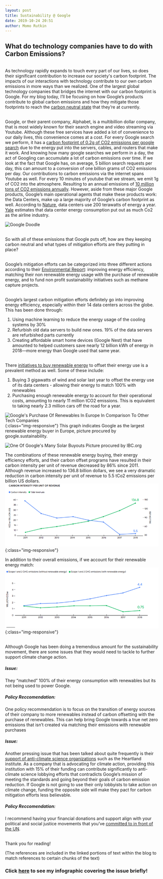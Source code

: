 ```yaml
---
layout: post
title: Sustainability @ Google 
date: 2019-10-24 20:51
author: Momo Rutkin
---
```


## What do technology companies have to do with Carbon Emissions? 
<br> As technology rapidly expands to touch every part of our lives, so does their significant contribution to increase our society's carbon footprint. The impacts of our interactions with technology contribute to our own carbon emissions in more ways than we realized. One of the largest global technology companies that bridges the internet with our carbon footprint is Google. For my blog today, I’ll be focusing on how Google’s products contribute to global carbon emissions and how they mitigate those footprints to reach the [carbon neutral state][wmbc] that they’re at currently.

<br> Google, or their parent company, Alphabet, is a multibillion dollar company, that is most widely known for their search engine and video streaming via Youtube. Although these free services have added a lot of convenience to our daily lives, this convenience comes at a cost. For every Google search we perform, it has a [carbon footprint of 0.2g of CO2 emissions per google search][telegraph] due to the energy put into the servers, cables, and routers that make it work.  And knowing how many google searches we perform in a day, the act of Googling can accumulate a lot of carbon emissions over time. If we look at the fact that Google has, on average, 5 billion search requests per day, this can amount to a conversion of one billion grams of CO2 emissions per day. Our contributions to carbon emissions via the internet spans Youtube as well. For every 10 minutes of youtube that we stream, we emit 1g of CO2 into the atmosphere. Resulting to an annual emissions of [10 million tons of CO2 emissions annually][wired]. However, aside from these major Google products, Google’s main operational agents that make these products work: the Data Centers, make up a large majority of Google’s carbon footprint as well. According to [Nature][nature], data centers use 200 terawatts of energy a year. [Yale][yale] estimates that data center energy consumption put out as much Co2 as the airline industry. 

 ![Google Doodle](https://greyhound.ie/wp-content/uploads/2019/08/google_logo_34.jpg)

 <br> So with all of these emissions that Google puts off, how are they keeping carbon neutral and what types of mitigation efforts are they putting in place?

<br>Google’s mitigation efforts can be categorized into three different actions according to their [Environmental Report][envrep]: improving energy efficiency, matching their non renewable energy usage with the purchase of renewable energy, and to fund non profit sustainability initiatives such as methane capture projects. 

<br>Google’s largest carbon mitigation efforts definitely go into improving energy efficiency, especially within their 14 data centers across the globe. This has been done through:
1. Using machine learning to reduce the energy usage of the cooling systems by 30%
2. Refurbish old data servers to build new ones. 19% of the data servers are refurbished parts currently 
3. Creating affordable smart home devices (Google Nest) that have amounted to helped customers save nearly 12 billion kWh of energy in 2018—more energy than Google used that same year.

<br> There [initiatives to buy renewable energy][ren] to offset their energy use is a prevalent method as well. Some of these include:
1. Buying 3 gigawatts of wind and solar last year to offset the energy use of its data centers - allowing their energy to match 100% with renewables 
2. Purchasing enough renewable energy to account for their operational costs, amounting to nearly 11 million tCO2 emissions. This is equivalent to taking nearly 2.3 million cars off the road for a year.

![Google's Purchase Of Renewables In Europe In Comparison To Other Tech Companies](https://cdn.zmescience.com/wp-content/uploads/2017/12/article-100percent-inline-1-1x.jpg){:class="img-responsive"}
This graph indicates Google as the largest renewable energy buyer in Europe, picture procured by google.sustainability. 

![One Of Google's Many Solar Buyouts](https://d3dh6of9cnaq4t.cloudfront.net/Pictures/480xAny/8/9/3/8893_googlesolarpanel_756449.jpg)
Picture procured by IBC.org

The combinations of these renewable energy buying, their energy efficiency efforts, and their carbon offset programs have resulted in  their carbon intensity per unit of revenue decreased by 86% since 2011. Although revenue increased to 136.8 billion dollars, we see a very dramatic reduction in carbon intensity per unit of revenue to 5.5 tCo2 emissions per billion US dollars. 
![Carbon Intesity Per Unit Of Revenue 2011-2018](/img/carbonintensity.png){:class="img-responsive"}

In addition to their overall emissions, if we account for their renewable energy match:
![GHG Emissions 2011-2018](/img/ghcemissions.png){:class="img-responsive"}

<br>Although Google has been doing a tremendous amount for the sustainability movement, there are some issues that they would need to tackle to further support climate change action. 

##### Issue:
They “matched” 100% of their energy consumption with renewables but its not being used to power Google. 

##### Policy Reccomendation:
One policy recommendation is to focus on the transition of energy sources of their company to more renewables instead of carbon offsetting with the purchase of renewables. This can help bring Google towards a true net zero emissions that isn’t created via matching their emissions with renewable purchases 

##### Issue:
Another pressing issue that has been talked about quite frequently is their [support of anti-climate science organizations][bullet] such as the Heartland institute. As a company that is advocating for climate action, providing this institution with 15% of their funding can contribute significantly to anti-climate science lobbying efforts that contradicts Google’s mission of meeting the standards and going beyond their goals of carbon emission reduction. If Google is not going to use their only lobbyists to take action on climate change, funding the opposite side will make they pact for carbon mitigation efforts less believable. 

##### Policy Reccomendation:
I recommend having your financial donations and support align with your political and social justice movements that you’ve [committed to in front of the UN][un]. 

<br>Thank you for reading! 

(The references are included in the linked portions of text within the blog to match references to certain chunks of the text) 

### Click [here][infopic] to see my infographic covering the issue briefly!





[infopic]: https://morutkin.github.io/morutkin.github.io//infograph/
[wmbc]: https://www.wemeanbusinesscoalition.org/blog/google-carbon-neutrality-100-renewable-energy-beyond/

[telegraph]: https://www.telegraph.co.uk/technology/google/4217055/Two-Google-searches-produce-same-CO2-as-boiling-a-kettle.html

[wired]: https://www.wired.co.uk/article/youtube-digital-waste-interaction-design

[nature]: https://www.nature.com/articles/d41586-018-06610-y?utm_source=commission_junction&utm_medium=affiliate

[yale]: https://e360.yale.edu/features/energy-hogs-can-huge-data-centers-be-made-more-efficient

[envrep]: https://storage.googleapis.com/gweb-sustainability.appspot.com/pdf/Google_2018-Environmental-Report.pdf

[ren]: https://blog.google/outreach-initiatives/environment/meeting-our-match-buying-100-percent-renewable-energy/

[bullet]: https://thebulletin.org/2019/10/google-funds-climate-deniers/

[un]: https://qz.com/1713850/ahead-of-un-climate-summit-google-amazon-ikea-pledge-environmental-initiatives/







